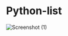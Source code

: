 # Python-list
![Screenshot (1)](https://user-images.githubusercontent.com/89214910/141983543-dddcfb3f-8cd3-4142-b844-2d7a1fc2f520.png)

